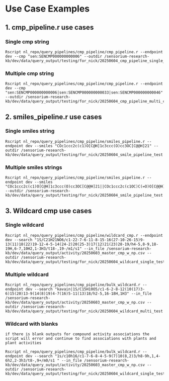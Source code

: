 # Use Case Examples

## 1. cmp_pipeline.r use cases

### Single cmp string

```
Rscript nl_repo/query_pipelines/cmp_pipeline/cmp_pipeline.r --endpoint dev --cmp "sen:SENCMP000000000006" --outdir /sensorium-research-kb/dev/data/query_output/testing/for_nick/20250604_cmp_pipeline_single_cmp_test
```
### Multiple cmp string

```
Rscript nl_repo/query_pipelines/cmp_pipeline/cmp_pipeline.r --endpoint dev --cmp "sen:SENCMP000000000006|sen:SENCMP000000000033|sen:SENCMP000000000046" --outdir /sensorium-research-kb/dev/data/query_output/testing/for_nick/20250604_cmp_pipeline_multi_cmp_test
```

## 2. smiles_pipeline.r use cases

### Single smiles string
```
Rscript nl_repo/query_pipelines/cmp_pipeline/smiles_pipeline.r --endpoint dev --smiles "COc1ccc2c(c1)O[C@H]1c3ccc(O)cc3OC[C@@H]21" --outdir /sensorium-research-kb/dev/data/query_output/testing/for_nick/20250604_smile_pipeline_test
```

### Multiple smiles strings
```
Rscript nl_repo/query_pipelines/cmp_pipeline/smiles_pipeline.r --endpoint dev --smiles "COc1ccc2c(c1)O[C@H]1c3ccc(O)cc3OC[C@@H]21||COc1ccc2c(c1OC)C(=O)O[C@@H]2[C@H]1c2c(cc3c(c2OC)OCO3)CCN1C|" --outdir /sensorium-research-kb/dev/data/query_output/testing/for_nick/20250604_smile_pipeline_test
```

## 3. Wildcard cmp use cases

### Single wildcard

```
Rscript nl_repo/query_pipelines/cmp_pipeline/wildcard_cmp.r --endpoint dev --search "1S/C21H21NO6/c1-22-7-6-11-8-15-16(27-10-26-15)9-13(11)18(22)19-12-4-5-14(24-2)20(25-3)17(12)21(23)28-19/h4-5,8-9,18-19H,6-7,10H2,1-3H3/t18-,19-/m1/s1" --in_file /sensorium-research-kb/dev/data/query_output/activity/20250603_master_cmp_w_np.csv --outdir /sensorium-research-kb/dev/data/query_output/testing/for_nick/20250604_wildcard_single_test  
```
### Multiple wildcard

```
Rscript nl_repo/query_pipelines/cmp_pipeline/bulk_wildcard.r --endpoint dev --search "kavain|1S/C15H10O5/c1-6-2-8-12(10(17)3-6)15(20)13-9(14(8)19)4-7(16)5-11(13)18/h2-5,16-18H,1H3" --in_file /sensorium-research-kb/dev/data/query_output/activity/20250603_master_cmp_w_np.csv --outdir /sensorium-research-kb/dev/data/query_output/testing/for_nick/20250604_wildcard_multi_test 
```

### Wildcard with blanks
    if there is blank outputs for compound activity associations the script will error and continue to find associations with plants and plant activities

```
Rscript nl_repo/query_pipelines/cmp_pipeline/bulk_wildcard.r --endpoint dev --search "1s/c10h16/c1-7-6-8-4-5-9(7)10(8,2)3/h8-9h,1,4-6h2,2-3h3/t8-,9+/m0/s1 " --in_file /sensorium-research-kb/dev/data/query_output/activity/20250603_master_cmp_w_np.csv --outdir /sensorium-research-kb/dev/data/query_output/testing/for_nick/20250604_wildcard_single_test_only_cmpact_blanks
```



